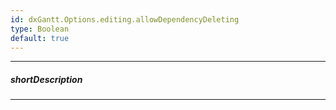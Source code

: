 ```yaml
---
id: dxGantt.Options.editing.allowDependencyDeleting
type: Boolean
default: true
---
```

---
##### shortDescription
<!-- Description goes here -->

---
<!-- Description goes here -->
